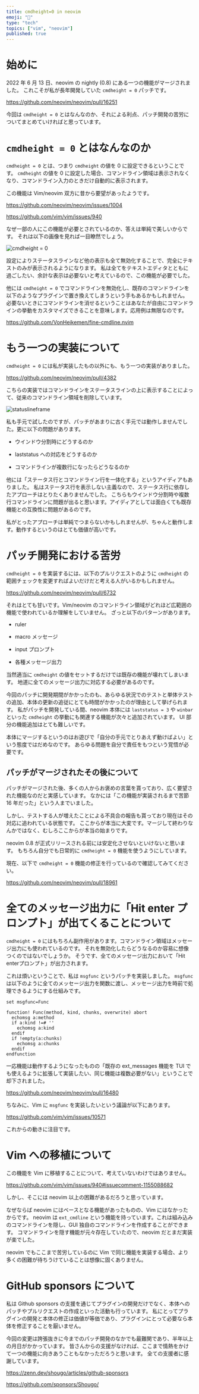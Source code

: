 ```yaml
---
title: cmdheight=0 in neovim
emoji: "🖤"
type: "tech"
topics: ["vim", "neovim"]
published: true
---
```


# 始めに

2022 年 6 月 13 日、neovim の nightly (0.8) にある一つの機能がマージされました。
これこそが私が長年開発していた `cmdheight = 0` パッチです。

https://github.com/neovim/neovim/pull/16251

今回は `cmdheight = 0` とはなんなのか、それによる利点、パッチ開発の苦労についてまとめていければと思っています。


# `cmdheight = 0` とはなんなのか

`cmdheight = 0` とは、つまり `cmdheight` の値を 0 に設定できるということです。
`cmdheight` の値を 0 に設定した場合、コマンドライン領域は表示されなくなり、コマンドライン入力のときだけ自動的に表示されます。

この機能は Vim/neovim 双方に昔から要望があったようです。

https://github.com/neovim/neovim/issues/1004

https://github.com/vim/vim/issues/940

なぜ一部の人にこの機能が必要とされているのか、答えは単純で美しいからです。
それは以下の画像を見れば一目瞭然でしょう。

![cmdheight = 0](/images/cmdheight.png)

設定によりステータスラインなど他の表示も全て無効化することで、完全にテキストのみが表示されるようになります。
私は全てをテキストエディタとともに過ごしたい、余計な表示は必要ないと考えているので、この機能が必要でした。

他には `cmdheight = 0` でコマンドラインを無効化し、既存のコマンドラインを以下のようなプラグインで置き換えてしまうという手もあるかもしれません。
必要ないときにコマンドラインを消せるということはあなたが自由にコマンドラインの挙動をカスタマイズできることを意味します。応用例は無限なのです。

https://github.com/VonHeikemen/fine-cmdline.nvim


# もう一つの実装について

`cmdheight = 0` には私が実装したもの以外にも、もう一つの実装がありました。

https://github.com/neovim/neovim/pull/4382

こちらの実装ではコマンドラインをステータスラインの上に表示することによって、従来のコマンドライン領域を削除しています。

![statuslineframe](https://cloud.githubusercontent.com/assets/1106732/13458455/a2585fa2-e06d-11e5-89c5-d2f510f6eb18.gif)

私も手元で試したのですが、パッチがあまりに古く手元では動作しませんでした。更に以下の問題があります。

* ウインドウ分割時にどうするのか

* laststatus への対応をどうするのか

* コマンドラインが複数行になったらどうなるのか

他には「ステータス行とコマンドライン行を一体化する」というアイディアもありました。
私はステータス行を表示しない主義なので、ステータス行に依存したアプローチはとりたくありませんでした。
こちらもウインドウ分割時や複数行コマンドラインに問題が出ると思います。アイディアとしては面白くても既存機能との互換性に問題があるのです。

私がとったアプローチは単純でつまらないかもしれませんが、ちゃんと動作します。動作するというのはとても価値が高いです。


# パッチ開発における苦労

`cmdheight = 0` を実装するには、以下のプルリクエストのように `cmdheight` の範囲チェックを変更すればよいだけだと考える人がいるかもしれません。

https://github.com/neovim/neovim/pull/6732

それはとても甘いです。Vim/neovim のコマンドライン領域がどれほど広範囲の機能で使われているか理解をしていません。
ざっと以下のパターンがあります。

* ruler

* macro メッセージ

* input プロンプト

* 各種メッセージ出力

当然適当に `cmdheight` の値をセットするだけでは既存の機能が壊れてしまいます。
地道に全てのメッセージ出力に対応する必要があるのです。

今回のパッチに開発期間がかかったのも、あらゆる状況でのテストと単体テストの追加、本体の更新の追従にとても時間がかかったのが理由として挙げられます。
私がパッチを開発している間、neovim 本体には `laststatus = 3` や `winbar` といった `cmdheight` の挙動にも関連する機能が次々と追加されています。
UI 部分の機能追加はとても難しいです。

本体にマージするというのはお遊びで「自分の手元でとりあえず動けばよい」という態度ではだめなのです。
あらゆる問題を自分で責任をもつという覚悟が必要です。


## パッチがマージされたその後について

パッチがマージされた後、多くの人からお褒めの言葉を貰っており、広く要望された機能なのだと実感しています。
なかには「この機能が実装されるまで苦節 16 年だった」という人までいました。

しかし、テストする人が増えたことによる不具合の報告も貰っており現在はその対応に追われている状態です。
ここからが本当に大変です。マージして終わりなんかではなく、むしろここからが本当の始まりです。

neovim 0.8 が正式リリースされる前には安定化させないといけないと思います。
もちろん自分でも日常的に `cmdheight = 0` 機能を使うようにしています。

現在、以下で `cmdheight = 0` 機能の修正を行っているので確認してみてください。

https://github.com/neovim/neovim/pull/18961


# 全てのメッセージ出力に「Hit enter プロンプト」が出てくることについて

`cmdheight = 0` にはもちろん副作用があります。コマンドライン領域はメッセージ出力にも使われているのです。
それを無効化したらどうなるのか容易に想像つくのではないでしょうか。
そうです、全てのメッセージ出力において「Hit enterプロンプト」が出力されます。

これは煩いということで、私は `msgfunc` というパッチを実装しました。
`msgfunc` は以下のように全てのメッセージ出力を関数に渡し、メッセージ出力を時前で処理できるようにする仕組みです。

```vim
set msgfunc=Func

function! Func(method, kind, chunks, overwrite) abort
  echomsg a:method
  if a:kind !=# ''
    echomsg a:kind
  endif
  if !empty(a:chunks)
    echomsg a:chunks
  endif
endfunction
```

一応機能は動作するようになったものの「既存の ext_messages 機能を TUI でも使えるように拡張して実装したい、同じ機能は複数必要がない」ということで却下されました。

https://github.com/neovim/neovim/pull/16480

ちなみに、Vim に `msgfunc` を実装したいという議論が以下にあります。

https://github.com/vim/vim/issues/10571

これからの動きに注目です。


# Vim への移植について

この機能を Vim に移植することについて、考えていないわけではありません。

https://github.com/vim/vim/issues/940#issuecomment-1155088682

しかし、そこには neovim 以上の困難があるだろうと思っています。

なぜならば neovim にはベースとなる機能があったものの、Vim にはなかったからです。
neovim は `ext_cmdline` という機能を持っています。これは組み込みのコマンドラインを隠し、GUI 独自のコマンドラインを作成することができます。
コマンドラインを隠す機能が元々存在していたので、neovim だとまだ実装が楽でした。

neovim でもここまで苦労しているのに Vim で同じ機能を実装する場合、より多くの困難が待ちうけていることは想像に固くありません。


# GitHub sponsors について

私は Github sponsors の支援を通じてプラグインの開発だけでなく、本体へのパッチやプルリクエストの作成といった活動も行っています。
私にとってプラグインの開発と本体の修正は価値が等価であり、プラグインにとって必要なら本体を修正することを厭いません。

今回の変更は誇張抜きに今までのパッチ開発のなかでも最難関であり、半年以上の月日がかかっています。
皆さんからの支援がなければ、ここまで情熱をかけて一つの機能に向きあうこともなかっただろうと思います。
全ての支援者に感謝しています。

https://zenn.dev/shougo/articles/github-sponsors

https://github.com/sponsors/Shougo/
